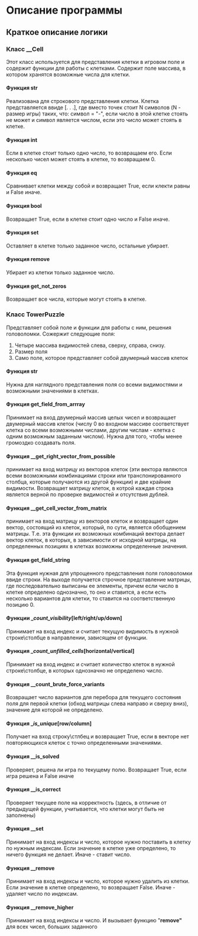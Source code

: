 # Описание программы

## Краткое описание логики

### Класс __Cell 

Этот класс используется для представления клетки в игровом поле и содержит функции для работы с клетками.
Содержит поле массива, в котором хранятся возможные числа для клетки.

#### Функция __str__ 

Реализована для строкового представления клетки. Клетка представляется ввиде [. . .], где вместо точек 
стоит N символов (N - размер игры) таких, что: символ = "-", если число в этой клетке стоять не может
и символ является числом, если это число может стоять в клетке. 

#### Функция __int__

Если в клетке стоит только одно число, то возвращаем его. Если несколько чисел может стоять в клетке, то
возвращаем 0.

#### Функция __eq__

Сравнивает клетки между собой и возвращает True, если клекти равны и False иначе.

#### Функция __bool__

Возвращает True, если в клетке стоит одно число и False иначе.

#### Функция set

Оставляет в клетке только заданное число, остальные убирает.

#### Функция remove

Убирает из клетки только заданное число.

#### Функция get_not_zeros

Возвращает все числа, которые могут стоять в клетке.

### Класс TowerPuzzle

Представляет собой поле и функции для работы с ним, решения головоломки. Сожержит следующие поля:

1. Четыре массива видимостей слева, сверху, справа, снизу.
2. Размер поля
3. Само поле, которое представляет собой двумерный массив клеток

#### Функция __str__

Нужна для наглядного представления поля со всеми видимостями и возможными значениями в клетках.

#### Функция get_field_from_arrray

Принимает на вход двумерный массив целых чисел и возвращает двумерный массив клеток 
(числу 0 во входном массиве соответствует клетка со всеми возможными числами, другим числам - клетка
с одним возможным заданным числом). Нужна для того, чтобы менее громоздко создавать поля.

#### Функция __get_right_vector_from_possible

принимает на вход матрицу из векторов клеток (эти вектора являются всеми возможными комбинациями строки или транспонированного столбца, которые получаются из другой функции) и две крайние видимости.
Возвращает матрицу клеток, в котрой  каждая строка является верной по проверке видимостей и отсутствия дублей.

#### Функция __get_cell_vector_from_matrix

принимает на вход матрицу из векторов клеток и возвращает один вектор, состоящий из клеток, который, по сути, является обобщением матрицы. Т.е. эта функции их возможных комбинаций вектора делает вектор
клеток, в которых, в зависимости от исходной матрицы, на определенных позициях в клетках возможны определенные значения.

#### Функция get_field_string

Эта функция нужная для упрощенного представления поля головоломки ввиде строки. На выходе получается строчное представление матрицы, где последовательно выписаны ее элементы, причем если число в клетке определено однозначно, то оно и ставится, а если есть несколько вариантов для клетки, то ставится на соответственную позицию 0.

#### Функции __count_visibility_[left/right/up/down]

Принимает на вход индекс и считает текущую видимость в нужной строке\столбце в направлении, зависящем от функции.

#### Функция __count_unfilled_cells_[horizontal/vertical]

Принимает на вход индекс и считает количество клеток в нужной строке\столбце, в которых однозначно не определено число.

#### Функция __count_brute_force_variants

Возвращает число вариантов для перебора для текущего состояния поля для первой клетки (обход матрицы слева направо и сверху вниз), значение для которой не определено.

#### Функция __is_unique_[row/column]

Получает на вход строку\стлбец и возвращает True, если в векторе нет повторяющихся клеток с точно определенными значениями.

#### Функция __is_solved

Проверяет, решена ли игра по текущему полю. Возвращает True, если игра решена и False иначе

#### Функция __is_correct

Проверяет текущее поле на корректность (здесь, в отличие от предыдущей функции, учитывается, что клетки могут быть не заполнены)

#### Функция __set

Принимает на вход индексы и число, которое нужно поставить в клетку по нужным индексам. Если значение в клетке уже определено, то ничего функция не делает. Иначе - ставит число.

#### Функция __remove

Принимает на вход индексы и число, которое нужно удалить из клетки. Если значение в клетке определено, то возвращает False. Иначе - удаляет число по индексам.

#### Функция __remove_higher

Принимает на вход индексы и число. И вызывает функцию "__remove"__ для всех чисел, больших заданного
